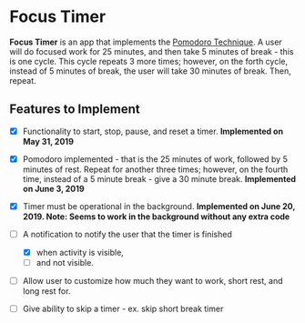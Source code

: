 # Focus Timer

**Focus Timer** is an app that implements the [Pomodoro Technique](https://en.wikipedia.org/wiki/Pomodoro_Technique).
A user will do focused work for 25 minutes, and then take 5 minutes of break - this is one cycle. This cycle repeats
3 more times; however, on the forth cycle, instead of 5 minutes of break, the user will
take 30 minutes of break. Then, repeat.

## Features to Implement

- [x] Functionality to start, stop, pause, and reset a timer. **Implemented on May 31, 2019**
- [x] Pomodoro implemented - that is the 25 minutes of work, followed by 5 minutes of rest.
      Repeat for another three times; however, on the fourth time, instead of a 5 minute break - give
      a 30 minute break. **Implemented on June 3, 2019**
- [x] Timer must be operational in the background. **Implemented on June 20, 2019. Note: Seems to work in the background without any extra code**
- [ ] A notification to notify the user that the timer is finished
  - [x] when activity is visible,
  - [ ] and not visible.
- [ ] Allow user to customize how much they want to work, short rest, and long rest for.
- [ ] Give ability to skip a timer - ex. skip short break timer

